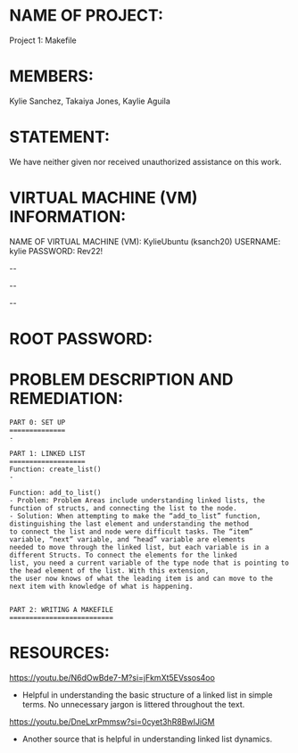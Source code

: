 NAME OF PROJECT:
================
Project 1: Makefile

MEMBERS:
================
Kylie Sanchez, Takaiya Jones, Kaylie Aguila

STATEMENT:
================
We have neither given nor received unauthorized assistance on this work.

VIRTUAL MACHINE (VM) INFORMATION:
=================================
NAME OF VIRTUAL MACHINE (VM): KylieUbuntu (ksanch20)
USERNAME: kylie
PASSWORD: Rev22!

--

--

--

ROOT PASSWORD:
==============



PROBLEM DESCRIPTION AND REMEDIATION:
====================================

    PART 0: SET UP
    ==============
    - 

    PART 1: LINKED LIST
    ===================
    Function: create_list()
    - 

    Function: add_to_list()
    - Problem: Problem Areas include understanding linked lists, the function of structs, and connecting the list to the node.
    - Solution: When attempting to make the “add_to_list” function, distinguishing the last element and understanding the method 
    to connect the list and node were difficult tasks. The “item” variable, “next” variable, and “head” variable are elements 
    needed to move through the linked list, but each variable is in a different Structs. To connect the elements for the linked 
    list, you need a current variable of the type node that is pointing to the head element of the list. With this extension, 
    the user now knows of what the leading item is and can move to the next item with knowledge of what is happening.


    PART 2: WRITING A MAKEFILE
    ==========================


RESOURCES:
==========
https://youtu.be/N6dOwBde7-M?si=jFkmXt5EVssos4oo
- Helpful in understanding the basic structure of a linked list in simple terms. No unnecessary jargon is littered throughout the text.

https://youtu.be/DneLxrPmmsw?si=0cyet3hR8BwIJiGM
- Another source that is helpful in understanding linked list dynamics.
